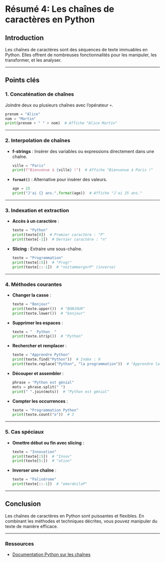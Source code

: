 # Résumé 4: Les chaînes de caractères en Python

## Introduction

Les chaînes de caractères sont des séquences de texte immuables en Python. Elles offrent de nombreuses fonctionnalités pour les manipuler, les transformer, et les analyser.

---

## Points clés

### 1. **Concaténation de chaînes**
Joindre deux ou plusieurs chaînes avec l’opérateur `+`.
```python
prenom = "Alice"
nom = "Martin"
print(prenom + " " + nom)  # Affiche "Alice Martin"
```

---

### 2. **Interpolation de chaînes**
- **f-strings** : Insérer des variables ou expressions directement dans une chaîne.
  ```python
  ville = "Paris"
  print(f"Bienvenue à {ville} !")  # Affiche "Bienvenue à Paris !"
  ```
- **`format()`** : Alternative pour insérer des valeurs.
  ```python
  age = 25
  print("J'ai {} ans.".format(age))  # Affiche "J'ai 25 ans."
  ```

---

### 3. **Indexation et extraction**
- **Accès à un caractère** :
  ```python
  texte = "Python"
  print(texte[0])  # Premier caractère : "P"
  print(texte[-1])  # Dernier caractère : "n"
  ```
- **Slicing** : Extraire une sous-chaîne.
  ```python
  texte = "Programmation"
  print(texte[:5])  # "Progr"
  print(texte[::-1])  # "noitammargorP" (inverse)
  ```

---

### 4. **Méthodes courantes**
- **Changer la casse** :
  ```python
  texte = "Bonjour"
  print(texte.upper())  # "BONJOUR"
  print(texte.lower())  # "bonjour"
  ```
- **Supprimer les espaces** :
  ```python
  texte = "  Python  "
  print(texte.strip())  # "Python"
  ```
- **Rechercher et remplacer** :
  ```python
  texte = "Apprendre Python"
  print(texte.find("Python"))  # Index : 9
  print(texte.replace("Python", "la programmation"))  # "Apprendre la programmation"
  ```
- **Découper et assembler** :
  ```python
  phrase = "Python est génial"
  mots = phrase.split(" ")
  print(" ".join(mots))  # "Python est génial"
  ```
- **Compter les occurrences** :
  ```python
  texte = "Programmation Python"
  print(texte.count("o"))  # 3
  ```

---

### 5. **Cas spéciaux**
- **Omettre début ou fin avec slicing** :
  ```python
  texte = "Innovation"
  print(texte[:5])  # "Innov"
  print(texte[5:])  # "ation"
  ```
- **Inverser une chaîne** :
  ```python
  texte = "Palindrome"
  print(texte[::-1])  # "emordnilaP"
  ```

---

## Conclusion

Les chaînes de caractères en Python sont puissantes et flexibles. En combinant les méthodes et techniques décrites, vous pouvez manipuler du texte de manière efficace.

---

### Ressources
- [Documentation Python sur les chaînes](https://docs.python.org/3/library/stdtypes.html#text-sequence-type-str)
